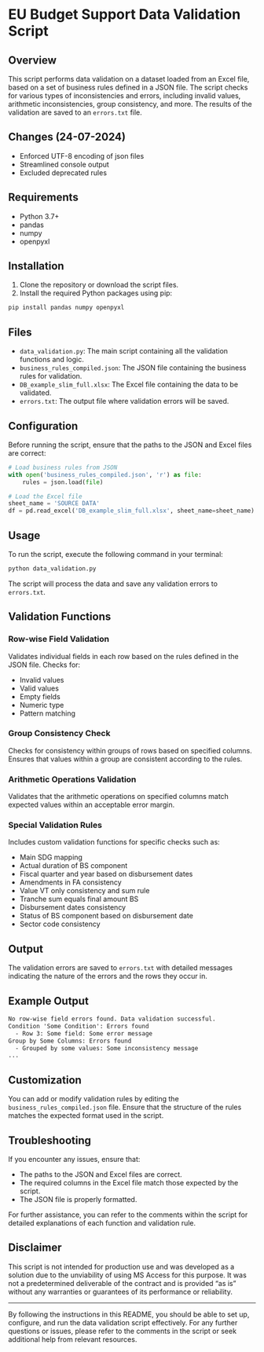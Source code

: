 # EU Budget Support Data Validation Script

## Overview

This script performs data validation on a dataset loaded from an Excel file, based on a set of business rules defined in a JSON file. The script checks for various types of inconsistencies and errors, including invalid values, arithmetic inconsistencies, group consistency, and more. The results of the validation are saved to an `errors.txt` file.

## Changes (24-07-2024)
- Enforced UTF-8 encoding of json files
- Streamlined console output
- Excluded deprecated rules

## Requirements

- Python 3.7+
- pandas
- numpy
- openpyxl

## Installation

1. Clone the repository or download the script files.
2. Install the required Python packages using pip:

```bash
pip install pandas numpy openpyxl
```

## Files

- `data_validation.py`: The main script containing all the validation functions and logic.
- `business_rules_compiled.json`: The JSON file containing the business rules for validation.
- `DB_example_slim_full.xlsx`: The Excel file containing the data to be validated.
- `errors.txt`: The output file where validation errors will be saved.

## Configuration

Before running the script, ensure that the paths to the JSON and Excel files are correct:

```python
# Load business rules from JSON
with open('business_rules_compiled.json', 'r') as file:
    rules = json.load(file)

# Load the Excel file
sheet_name = 'SOURCE DATA'
df = pd.read_excel('DB_example_slim_full.xlsx', sheet_name=sheet_name)
```

## Usage

To run the script, execute the following command in your terminal:

```bash
python data_validation.py
```

The script will process the data and save any validation errors to `errors.txt`.

## Validation Functions

### Row-wise Field Validation

Validates individual fields in each row based on the rules defined in the JSON file. Checks for:
- Invalid values
- Valid values
- Empty fields
- Numeric type
- Pattern matching

### Group Consistency Check

Checks for consistency within groups of rows based on specified columns. Ensures that values within a group are consistent according to the rules.

### Arithmetic Operations Validation

Validates that the arithmetic operations on specified columns match expected values within an acceptable error margin.

### Special Validation Rules

Includes custom validation functions for specific checks such as:
- Main SDG mapping
- Actual duration of BS component
- Fiscal quarter and year based on disbursement dates
- Amendments in FA consistency
- Value VT only consistency and sum rule
- Tranche sum equals final amount BS
- Disbursement dates consistency
- Status of BS component based on disbursement date
- Sector code consistency

## Output

The validation errors are saved to `errors.txt` with detailed messages indicating the nature of the errors and the rows they occur in.

## Example Output

```txt
No row-wise field errors found. Data validation successful.
Condition 'Some Condition': Errors found
  - Row 3: Some field: Some error message
Group by Some Columns: Errors found
  - Grouped by some values: Some inconsistency message
...
```

## Customization

You can add or modify validation rules by editing the `business_rules_compiled.json` file. Ensure that the structure of the rules matches the expected format used in the script.

## Troubleshooting

If you encounter any issues, ensure that:
- The paths to the JSON and Excel files are correct.
- The required columns in the Excel file match those expected by the script.
- The JSON file is properly formatted.

For further assistance, you can refer to the comments within the script for detailed explanations of each function and validation rule.

## Disclaimer
This script is not intended for production use and was developed as a solution due to the unviability of using MS Access for this purpose. It was not a predetermined deliverable of the contract and is provided “as is” without any warranties or guarantees of its performance or reliability.

---

By following the instructions in this README, you should be able to set up, configure, and run the data validation script effectively. For any further questions or issues, please refer to the comments in the script or seek additional help from relevant resources.
